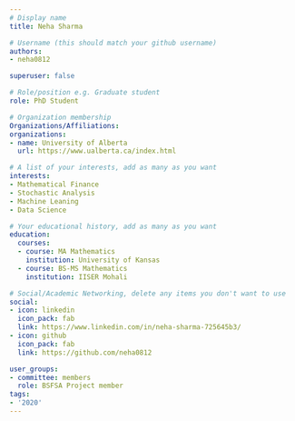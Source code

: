 ```yaml
---
# Display name
title: Neha Sharma

# Username (this should match your github username)
authors:
- neha0812

superuser: false

# Role/position e.g. Graduate student
role: PhD Student

# Organization membership
Organizations/Affiliations:
organizations:
- name: University of Alberta
  url: https://www.ualberta.ca/index.html

# A list of your interests, add as many as you want
interests:
- Mathematical Finance
- Stochastic Analysis
- Machine Leaning
- Data Science

# Your educational history, add as many as you want
education:
  courses:
  - course: MA Mathematics
    institution: University of Kansas
  - course: BS-MS Mathematics
    institution: IISER Mohali  

# Social/Academic Networking, delete any items you don't want to use
social:
- icon: linkedin
  icon_pack: fab
  link: https://www.linkedin.com/in/neha-sharma-725645b3/
- icon: github
  icon_pack: fab
  link: https://github.com/neha0812

user_groups:
- committee: members
  role: BSFSA Project member
tags:
- '2020'
---
```


